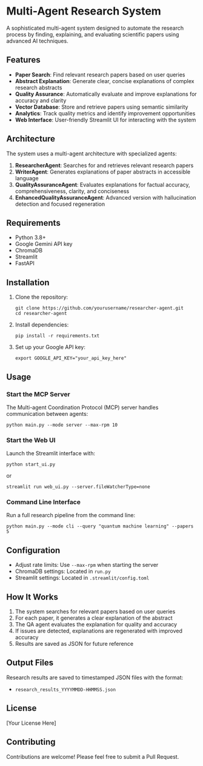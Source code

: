 # Multi-Agent Research System

A sophisticated multi-agent system designed to automate the research process by finding, explaining, and evaluating scientific papers using advanced AI techniques.

## Features

- **Paper Search**: Find relevant research papers based on user queries
- **Abstract Explanation**: Generate clear, concise explanations of complex research abstracts
- **Quality Assurance**: Automatically evaluate and improve explanations for accuracy and clarity
- **Vector Database**: Store and retrieve papers using semantic similarity
- **Analytics**: Track quality metrics and identify improvement opportunities
- **Web Interface**: User-friendly Streamlit UI for interacting with the system

## Architecture

The system uses a multi-agent architecture with specialized agents:

1. **ResearcherAgent**: Searches for and retrieves relevant research papers
2. **WriterAgent**: Generates explanations of paper abstracts in accessible language
3. **QualityAssuranceAgent**: Evaluates explanations for factual accuracy, comprehensiveness, clarity, and conciseness
4. **EnhancedQualityAssuranceAgent**: Advanced version with hallucination detection and focused regeneration

## Requirements

- Python 3.8+
- Google Gemini API key
- ChromaDB
- Streamlit
- FastAPI

## Installation

1. Clone the repository:
   ```
   git clone https://github.com/yourusername/researcher-agent.git
   cd researcher-agent
   ```

2. Install dependencies:
   ```
   pip install -r requirements.txt
   ```

3. Set up your Google API key:
   ```
   export GOOGLE_API_KEY="your_api_key_here"
   ```

## Usage

### Start the MCP Server

The Multi-agent Coordination Protocol (MCP) server handles communication between agents:

```
python main.py --mode server --max-rpm 10
```

### Start the Web UI

Launch the Streamlit interface with:

```
python start_ui.py
```

or

```
streamlit run web_ui.py --server.fileWatcherType=none
```

### Command Line Interface

Run a full research pipeline from the command line:

```
python main.py --mode cli --query "quantum machine learning" --papers 5
```

## Configuration

- Adjust rate limits: Use `--max-rpm` when starting the server
- ChromaDB settings: Located in `run.py`
- Streamlit settings: Located in `.streamlit/config.toml`

## How It Works

1. The system searches for relevant papers based on user queries
2. For each paper, it generates a clear explanation of the abstract
3. The QA agent evaluates the explanation for quality and accuracy
4. If issues are detected, explanations are regenerated with improved accuracy
5. Results are saved as JSON for future reference

## Output Files

Research results are saved to timestamped JSON files with the format:
- `research_results_YYYYMMDD-HHMMSS.json`

## License

[Your License Here]

## Contributing

Contributions are welcome! Please feel free to submit a Pull Request.
